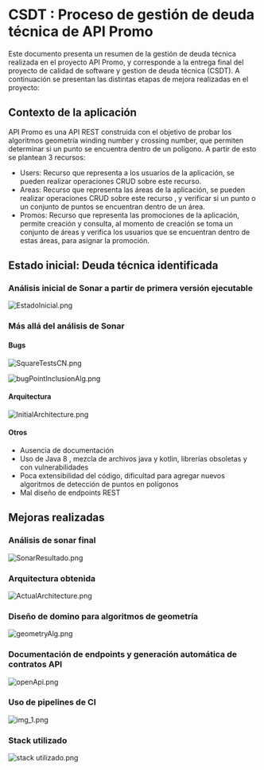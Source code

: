 # CSDT : Proceso de gestión de deuda técnica de API Promo
Este documento presenta un resumen de la gestión de deuda técnica realizada en el proyecto API Promo, y corresponde
a la entrega final del proyecto de calidad de software y gestion de deuda técnica (CSDT). A continuación se presentan las distintas etapas de mejora realizadas en el proyecto:
## Contexto de la aplicación
API Promo es una API REST construida con el objetivo de probar los algoritmos geometría  winding number y crossing number,
que permiten determinar si un punto se encuentra dentro de un polígono. A partir de esto se plantean 3 recursos:
* Users: Recurso que representa a los usuarios de la aplicación, se pueden realizar operaciones CRUD sobre este recurso.
* Areas: Recurso que representa las áreas de la aplicación, se pueden realizar operaciones CRUD sobre este recurso , 
y verificar si un punto o un conjunto de puntos se encuentran dentro de un área.
* Promos: Recurso que representa las promociones de la aplicación, permite creación y consulta, al momento de creación
se toma un conjunto de áreas y verifica los usuarios que se encuentran dentro de estas áreas, para asignar la promoción.

## Estado inicial: Deuda técnica identificada
### Análisis inicial de Sonar a partir de primera versión ejecutable

![EstadoInicial.png](resources%2Fimg%2FSonar%2FEstadoInicial.png)

### Más allá del análisis de Sonar
#### Bugs
![SquareTestsCN.png](resources%2Fimg%2FEtapa3%2FSquareTestsCN.png)

![bugPointInclusionAlg.png](resources%2Fimg%2FSonar%2FbugPointInclusionAlg.png)
#### Arquitectura
![InitialArchitecture.png](resources%2Fimg%2Farchitecture-debt%2FInitialArchitecture.png)
#### Otros
* Ausencia de documentación
* Uso de Java 8 , mezcla de archivos java y kotlin, librerías obsoletas y con vulnerabilidades
* Poca extensibilidad del código, dificultad para agregar nuevos algoritmos de detección de puntos en polígonos
* Mal diseño de endpoints REST

## Mejoras realizadas 
### Análisis de sonar final
![SonarResultado.png](resources/img/homePage/SonarFinal.png)
### Arquitectura obtenida
![ActualArchitecture.png](resources/img/architecture-debt/ActualArchitecture.png)
### Diseño de domino para algoritmos de geometría
![geometryAlg.png](resources/img/homePage/strategies.png)
### Documentación de endpoints y generación automática de contratos API
![openApi.png](resources/img/homePage/openApi.png)
### Uso de pipelines de CI
![img_1.png](resources/img/homePage/githubActions.png)
### Stack utilizado
![stack utilizado.png](resources/img/homePage/stack.png)